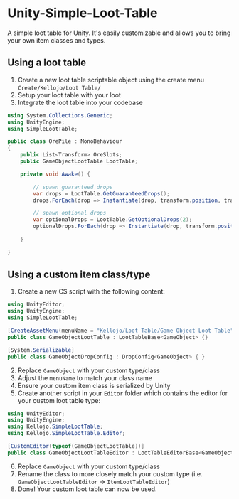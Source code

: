 # Unity-Simple-Loot-Table
A simple loot table for Unity. It's easily customizable and allows you to bring your own item classes and types.

## Using a loot table
1. Create a new loot table scriptable object using the create menu `Create/Kellojo/Loot Table/`
2. Setup your loot table with your loot
3. Integrate the loot table into your codebase

```cs
using System.Collections.Generic;
using UnityEngine;
using SimpleLootTable;

public class OrePile : MonoBehaviour
{
    public List<Transform> OreSlots;
    public GameObjectLootTable LootTable;

    private void Awake() {

        // spawn guaranteed drops
        var drops = LootTable.GetGuaranteedDrops();
        drops.ForEach(drop => Instantiate(drop, transform.position, transform.rotation));

        // spawn optional drops
        var optionalDrops = LootTable.GetOptionalDrops(2);
        optionalDrops.ForEach(drop => Instantiate(drop, transform.position, transform.rotation));
        
    }

}

```

## Using a custom item class/type

1. Create a new CS script with the following content:

```cs
using UnityEditor;
using UnityEngine;
using SimpleLootTable;

[CreateAssetMenu(menuName = "Kellojo/Loot Table/Game Object Loot Table")]
public class GameObjectLootTable : LootTableBase<GameObject> {}

[System.Serializable]
public class GameObjectDropConfig : DropConfig<GameObject> { }
```

2. Replace `GameObject` with your custom type/class
3. Adjust the `menuName` to match your class name
4. Ensure your custom item class is serialized by Unity
5. Create another script in your `Editor` folder which contains the editor for your custom loot table type:

```cs
using UnityEditor;
using UnityEngine;
using Kellojo.SimpleLootTable;
using Kellojo.SimpleLootTable.Editor;

[CustomEditor(typeof(GameObjectLootTable))]
public class GameObjectLootTableEditor : LootTableEditorBase<GameObject> { }
```
6. Replace `GameObject` with your custom type/class
7. Rename the class to more closely match your custom type (i.e. `GameObjectLootTableEditor` -> `ItemLootTableEditor`)
7. Done! Your custom loot table can now be used.